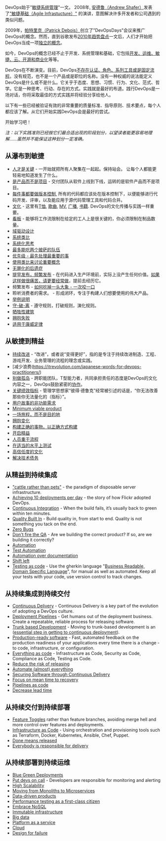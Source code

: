 DevOps始于"[敏捷系统管理](https://blog.newrelic.com/2014/05/16/devops-name/)"一文。 2008年, [安德鲁（Andrew Shafer）](https://twitter.com/littleidea)发表了["敏捷基础（Agile Infrastucture）"](http://www.jedi.be/blog/2008/10/09/agile-2008-toronto-agile-infrastructure-and-operations-presentation/) 的演讲，意图解决许多开发者和公司遇到的类似问题。

2009年，[帕特里克（Patrick Debois）](https://twitter.com/patrickdebois)创立了"DevOpsDays"会议来推广DevOps的概念。然而，直到谷歌发布[2010年趋势盘点](https://trends.google.co.uk/trends/explore?date=all&q=devops)一文后，人们才开始把DevOps当成一项[独立的概念](http://www.somic.org/2010/03/02/the-rise-of-devops/)。

如今，DevOps的概念已经不止于开发、系统管理和基础，它包括[开发、运维、敏捷、云、开源和商业化](https://blogs.the451group.com/opensource/2010/03/03/devops-mixing-dev-ops-agile-cloud-open-source-and-business/)等等。

DevOps在不断演变。目前，DevOps[不存在认证、角色、系列工具或是固定流程](https://sites.google.com/a/jezhumble.net/devops-manifesto/)。没有规范，也不是一个产品或是职位的名称。没有一种权威的说法能定义DevOps是什么或不是什么。它关乎于态度、思想、习惯、行为、文化、范式、哲学。它是一种思考、行动、存在的方式。实践就是最好的布道。践行DevOps是一场对话，你将采取最佳的方式实践并将经验分享给他人。

以下有一些已经被验证有效的非常重要的质量标准、指导原则、技术要点，每个人都应该了解。从它们开始实践DevOps会是最好的尝试。

开始学习吧！

<!--more-->

_注：以下实践准则已经按它们最合适出现的阶段划分，以望读者能更容易地理解……虽然并不能保证这种划分一定准确。_

## 从瀑布到敏捷

- [人才是关键](https://techbeacon.com/psychology-devops-understanding-people-key-success) - 一开始就把所有人聚集在一起起。保持站会。 让每个人都能更轻易地知道发生了什么。
- [是产品而不是项目](https://www.madetech.com/blog/products-not-projects) - 交付团队从软件上线到下线，运转的是软件产品而不是项目。
- [每件事都要做版本控制](https://www.ibm.com/developerworks/library/a-devops6/index.html), 所有的代码都应该处在版本控制下，以便能够进行代码开发、评审，以及能应用于源代码管理工具和代码合并。
- [文化](https://martinfowler.com/bliki/DevOpsCulture.html) - 这里有[T恤](https://www.redbubble.com/shop/devops+t-shirts), [歌曲](https://www.youtube.com/watch?v=pebIr4F-vjQ), [MV](https://www.youtube.com/watch?v=iYLxw6OsZug), [广播](http://devopscafe.org/), [书籍](https://medium.com/devopslinks/10-great-books-for-aspiring-devops-sre-engineers-76536c7c4909). DevOps的文化传播与实践一样重要。
- [看板](http://blog.crisp.se/mattiasskarin/files/slides/introducing_kanban_in_operations.pdf) - 能够将工作流限制在给定的工人上是很关键的，你必须限制在制品数量。
- [域驱动设计](https://www.thoughtworks.com/insights/blog/domain-driven-design-services-architecture)
- [系统类比](https://en.wikibooks.org/wiki/Software_Engineering_with_an_Agile_Development_Framework/Iteration_One/System_metaphor)
- [系统化思考](https://en.wikipedia.org/wiki/Systems_theory)
- [最多能吃两个披萨的队伍](http://blog.idonethis.com/two-pizza-team/)
- [优先级 - 最先处理最重要的事](http://www.theagilemindset.co.uk/the-scrum-philosophy/)
- [使用类比来讨论重要概念](http://www.techrepublic.com/blog/10-things/10-ways-to-explain-things-more-effectively/)
- [无罪化的后遗症](https://codeascraft.com/2012/05/22/blameless-postmortems/)
- [提早发布，频繁发布](http://www.catb.org/esr/writings/homesteading/cathedral-bazaar/ar01s04.html) - 在代码进入生产环境前，实际上没产生任何价值。[如果这样做很痛苦，请更要经常做](https://martinfowler.com/bliki/FrequencyReducesDifficulty.html)，提前去经历它。
- 频繁发布 - [如何吃掉一头大象 - 一次咬一口](https://www.linkedin.com/pulse/how-eat-elephant-one-bite-time-asia-shahzad/)
- 聆听消费者的需求。 - 形成闭环，专注于构建人们想要使用的伟大产品。
- [举例说明](https://www.thoughtworks.com/insights/blog/specification-example)
- [守-破-离](https://martinfowler.com/bliki/ShuHaRi.html) - 遵守规则，打破规则，演化规则。
- [牺牲性建筑](https://martinfowler.com/bliki/SacrificialArchitecture.html)
- [拥抱失败](https://www.thebalance.com/steve-jobs-and-how-embracing-failure-saved-apple-1200640)
- [适用于康威定律](https://haacked.com/archive/2013/05/13/applying-conways-law.aspx/)

## 从敏捷到精益

- [持续改进](https://en.wikipedia.org/wiki/Kaizen) - “改进”，或者说“变得更好”，指的是专注于持续改进制造、工程、游戏开发、业务管理的流程的理念或实践。
- [减少浪费(https://itrevolution.com/japanese-words-for-devops-practitioners/)
- [别做孤岛](https://continuousdelivery.com/2012/10/theres-no-such-thing-as-a-devops-team/) - 跨职能团队，T型能力者，共同承担责任的态度是DevOps的文化内容之一，DevOps鼓励紧密的[协作](https://blog.chef.io/2017/03/01/devops-is-all-about-collaboration/)。
- [关键绩效指标](https://www.atlassian.com/devops#measurement) - 管理学思想家“彼得·德鲁克”经常被引述的话是，“你无法改善那些你无法量化的（指标）”。
- [用户故事的非功能需求](https://legacy.devopsdays.org/blog/wp-content/uploads/2010/02/rachel-davies-nonfunctional-devopsdays.pdf)
- [Minimum viable product](http://blog.crisp.se/2016/01/25/henrikkniberg/making-sense-of-mvp)
- [一场旅程，而不是目的地](https://notafactoryanymore.com/2015/08/14/a-personal-devops-journey-or-a-never-ending-journey-to-mastery/)
- [拥抱变化](https://www.theregister.co.uk/2016/01/15/devops_people_problem/)
- [构建正确的事物，以正确方式构建](https://barryoreilly.com/2016/10/06/10-principles-to-transform/)
- [开启精益](http://ecorner.stanford.edu/videos/2329/Evangelizing-for-the-Lean-Startup-Entire-Talk)
- [人员重于流程](https://jezhumble.net/2007/09/11/line-management.html)
- [在适当的水平上测试](https://www.mountaingoatsoftware.com/blog/the-forgotten-layer-of-the-test-automation-pyramid)
- [高信任度的文化](https://gotocon.com/dl/goto-cph-sept-2014/slides/JezHumble_LeanEnterprisePartII.pdf)
- [解决技术债务](https://18f.gsa.gov/2015/09/04/what-is-technical-debt/)

## 从精益到持续集成

- ["cattle rather than pets"](https://www.theregister.co.uk/2013/03/18/servers_pets_or_cattle_cern/) - the paradigm of disposable server infrastructure.
- [Achieving 10 deployments per day](https://www.youtube.com/watch?v=LdOe18KhtT4) - the story of how Flickr adopted DevOps.
- [Continuous Integration](https://martinfowler.com/bliki/ContinuousIntegrationCertification.html) - When the build fails, it’s usually back to green within ten minutes.
- [Quality Built In](https://www.slideshare.net/AndrewDzynia/quality-built-in/) - Build quality in, from start to end. Quality is not something you tack on the end.
- [Zero Bugs](http://schd.ws/hosted_files/aatc2017/c9/Zero%20Bugs.pdf)
- [Don't fire the QA](https://www.thoughtworks.com/insights/blog/qa-role-what-it-really) - Are we building the correct product? If so, are we building it correctly?
- [Automation](https://dzone.com/articles/what-is-devops-and-how-automation-helps-achieve-it)
- [Test Automation](https://www.atlassian.com/blog/devops/test-automation-secret-devops-success)
- [Automation over documentation](https://githubengineering.com/runnable-documentation/)
- [Shift left](https://dzone.com/articles/the-shift-left-principle-and-devops-1)
- [Testing as code](http://www.bbc.co.uk/blogs/internet/entries/ff14236d-098a-3565-b678-ff4ba5776a5f) - Use the gherkin language "[Business Readable, Domain Specific Language](https://martinfowler.com/bliki/BusinessReadableDSL.html)", for manual as well as automated. Keep all your tests with your code, use version control to track changes.

## 从持续集成到持续交付

- [Continuous Delivery](https://techbeacon.com/agile-devops-continuous-delivery-evolution-software-delivery) - Continuous Delivery is a key part of the evolution of adopting a DevOps culture.
- [Deployment Pipelines](https://continuousdelivery.com/implementing/patterns/) - Get humans out of the deployment business. Create a repeatable, reliable process for releasing software.
- [Trunk based Development](https://www.thoughtworks.com/insights/blog/enabling-trunk-based-development-deployment-pipelines) - Moving to trunk-based development is an ([essential step in getting to continuous deployment](https://engineering.moonpig.com/development/move-to-trunk-based-development-without-the-chaos)).
- [Production-ready software](https://www.slideshare.net/jezhumble/devops-and-agile-release-management) - Fast, automated feedback on the production readiness of your applications every time there is a change - to code, infrastructure, or configuration.
- [Everything as code](https://www.slideshare.net/dubsquared/eac-25454047) - Infrastructure as Code, Security as Code, Compliance as Code, Testing as Code.
- [Reduce the risk of releasing](http://slidesha.re/dsSZIr)
- [Automate (almost) everything](https://www.thoughtworks.com/insights/blog/automate-almost-everything)
- [Securing Software through Continuous Delivery](https://www.oreilly.com/learning/devopssec-securing-software-through-continuous-delivery)
- [Focus on mean time to recovery](https://www.thoughtworks.com/radar/techniques/focus-on-mean-time-to-recovery)
- [Pipelines as code](http://inedo.com/blog/pipelines-as-code-how-you-can-fully-embrace-agile-and-devops)
- [Decrease lead time](https://techbeacon.com/doing-continuous-delivery-focus-first-reducing-release-cycle-times)

## 从持续交付到持续部署

- [Feature Toggles](https://martinfowler.com/bliki/FeatureToggle.html) rather than feature branches, avoiding merge hell and more control over features and deployments.
- [Infrastructure as Code](https://stochasticresonance.wordpress.com/2009/07/12/infrastructure-renaissance/) - Using orchestration and provisioning tools such as Terraform, Docker, Kubernetes, Ansible, Chef, Puppet.
- [Done means released](https://blog.codecentric.de/en/2010/10/devopsdays-in-hamburg-%E2%80%9Cdone%E2%80%9D-means-released/)
- [Everybody is responsible for delivery](http://blog.macisaacconsulting.com/continuous-delivery-everybody-responsible-quality/)

## 从持续部署到持续运维

- [Blue Green Deployments](https://martinfowler.com/bliki/BlueGreenDeployment.html)
- [Put devs on call](https://victorops.com/putting-devs-on-call/) - Developers are responsible for monitoring and alerting
- [High Scalability](http://highscalability.com/blog/2015/1/12/the-stunning-scale-of-aws-and-what-it-means-for-the-future-o.html)
- [Moving from Monoliths to Microservices](https://gotocon.com/amsterdam-2016/presentation/Journey%20from%20Monolith%20to%20Microservices%20and%20DevOps)
- [Data-driven products](https://medium.com/@neal_lathia/what-do-we-mean-when-we-talk-about-data-driven-products-127ceb3e6cf)
- [Performance testing as a first-class citizen](https://internetperformanceexpert.com/2013/09/26/treat-performance-as-a-first-class-citizen/)
- [Embrace NoSQL](https://diginomica.com/category/devops-stack/)
- [Immutable infrastructure](https://dzone.com/articles/why-you-should-build-immutable)
- [Big data](http://blog.syncsort.com/2017/04/big-data/big-data-and-devops/)
- [Platform as a service](https://blogs.msdn.microsoft.com/brunoterkaly/2014/04/17/the-devops-story-why-it-is-really-about-platform-as-a-service/)
- [Cloud](https://www.infoq.com/articles/cloud-and-devops)
- [Design for failure](https://martinfowler.com/articles/microservices.html#DesignForFailure)
